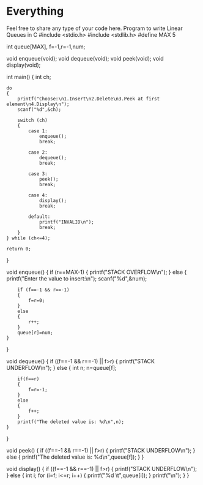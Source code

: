 # Everything
Feel free to share any type of your code here.
Program to write Linear Queues in C
#include <stdio.h>
#include <stdlib.h>
#define MAX 5

int queue[MAX], f=-1,r=-1,num;

void enqueue(void);
void dequeue(void);
void peek(void);
void display(void);

int main()
{
    int ch;
    
    do
    {
        printf("Choose:\n1.Insert\n2.Delete\n3.Peek at first element\n4.Display\n");
        scanf("%d",&ch);
       
        switch (ch)
        {
            case 1:
                enqueue();
                break;
                
            case 2:
                dequeue();
                break;
                
            case 3:
                peek();
                break;
                
            case 4:
                display();
                break;
                
            default:
                printf("INVALID\n");
                break;
        }
    } while (ch<=4);
    
    return 0;
}

void enqueue()
{
    if (r==MAX-1)
    {
        printf("STACK OVERFLOW\n");
    }
    else
    {
        printf("Enter the value to insert:\n");
        scanf("%d",&num);
        
        if (f==-1 && r==-1)
        {
            f=r=0;
        }
        else
        {
            r++;
        }
        queue[r]=num;
    }
}

void dequeue()
{
    if ((f==-1 && r==-1) || f>r)
    {
        printf("STACK UNDERFLOW\n");
    }
    else
    {
        int n;
        n=queue[f];
        
        if(f==r)
        {
            f=r=-1;
        }
        else
        {
            f++;
        }
        printf("The deleted value is: %d\n",n);
    }
}

void peek()
{
    if ((f==-1 && r==-1) || f>r)
    {
        printf("STACK UNDERFLOW\n");
    }
    else
    {
        printf("The deleted value is: %d\n",queue[f]);
    }
}

void display()
{
    if ((f==-1 && r==-1) || f>r)
    {
        printf("STACK UNDERFLOW\n");
    }
    else
    {
        int i;
        for (i=f; i<=r; i++)
        {
            printf("%d \t",queue[i]);
        }
        printf("\n");
    }
}
